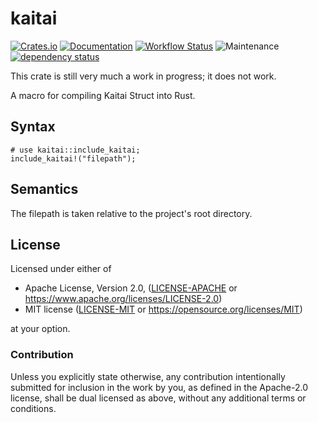 # kaitai

[![Crates.io](https://img.shields.io/crates/v/kaitai.svg)](https://crates.io/crates/kaitai)
[![Documentation](https://docs.rs/kaitai/badge.svg)](https://docs.rs/kaitai/)
[![Workflow Status](https://github.com/TypicalFork/kaitai-rs/workflows/CI/badge.svg)](https://github.com/TypicalFork/kaitai-rs/actions?query=workflow%3A%22CI%22)
![Maintenance](https://img.shields.io/badge/maintenance-experimental-blue.svg)
[![dependency status](https://deps.rs/crate/kaitai/0.1.0/status.svg)](https://deps.rs/crate/kaitai/0.1.0)

This crate is still very much a work in progress; it does not work.

A macro for compiling Kaitai Struct into Rust.

## Syntax
```dont_run
# use kaitai::include_kaitai;
include_kaitai!("filepath");
```
## Semantics
The filepath is taken relative to the project's root directory.

## License

Licensed under either of

* Apache License, Version 2.0, ([LICENSE-APACHE](LICENSE-APACHE) or https://www.apache.org/licenses/LICENSE-2.0)
* MIT license ([LICENSE-MIT](LICENSE-MIT) or https://opensource.org/licenses/MIT)

at your option.

### Contribution

Unless you explicitly state otherwise, any contribution intentionally
submitted for inclusion in the work by you, as defined in the Apache-2.0
license, shall be dual licensed as above, without any additional terms or
conditions.
